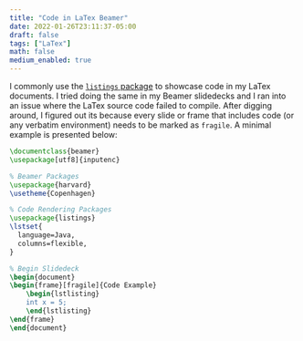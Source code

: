 ```yaml
---
title: "Code in LaTex Beamer"
date: 2022-01-26T23:11:37-05:00
draft: false
tags: ["LaTex"]
math: false
medium_enabled: true
---
```


I commonly use the [`listings` package](/blog/latexcode/) to showcase code in my LaTex documents. I tried doing the same in my Beamer slidedecks and I ran into an issue where the LaTex source code failed to compile. After digging around, I figured out its because every slide or frame that includes code (or any verbatim environment) needs to be marked as `fragile`. A minimal example is presented below:

```latex
\documentclass{beamer}
\usepackage[utf8]{inputenc}

% Beamer Packages
\usepackage{harvard}
\usetheme{Copenhagen}

% Code Rendering Packages
\usepackage{listings}
\lstset{
  language=Java,
  columns=flexible,
}

% Begin Slidedeck
\begin{document}
\begin{frame}[fragile]{Code Example}
    \begin{lstlisting}
    int x = 5;
    \end{lstlisting}
\end{frame}
\end{document}
```


